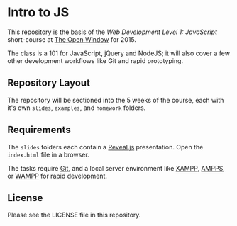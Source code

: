 # Intro to JS

This repository is the basis of the *Web Development Level 1: JavaScript* short-course at [The Open Window](http://openwindow.co.za) for 2015.

The class is a 101 for JavaScript, jQuery and NodeJS; it will also cover a few other development workflows like Git and rapid prototyping.

## Repository Layout

The repository will be sectioned into the 5 weeks of the course, each with it's own `slides`, `examples`, and `homework` folders.

## Requirements

The `slides` folders each contain a [Reveal.js](https://github.com/hakimel/reveal.js) presentation. Open the `index.html` file in a browser.

The tasks require [Git](http://git-scm.com/), and a local server environment like [XAMPP](https://www.apachefriends.org/), [AMPPS](http://www.ampps.com/), or [WAMPP](http://www.wampserver.com/en/) for rapid development.

## License

Please see the LICENSE file in this repository.